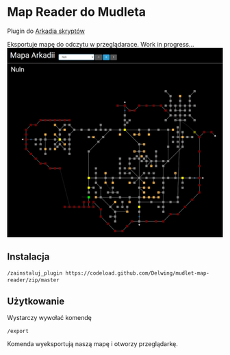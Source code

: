 # Map Reader do Mudleta

Plugin do [Arkadia skryptów](https://github.com/tjurczyk/arkadia)

Eksportuje mapę do odczytu w przeglądarace.
Work in progress...
![Screenshot](https://raw.githubusercontent.com/Delwing/mudlet-map-reader/media/screenshot.jpg)

## Instalacja

```
/zainstaluj_plugin https://codeload.github.com/Delwing/mudlet-map-reader/zip/master
```

## Użytkowanie

Wystarczy wywołać komendę
```
/export
```
Komenda wyeksportują naszą mapę i otworzy przeglądarkę.
